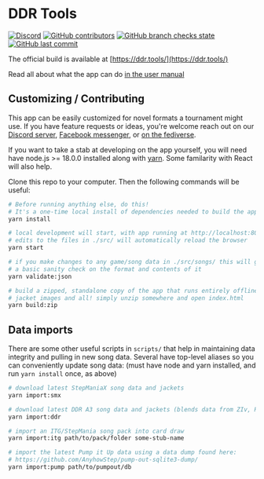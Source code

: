 # DDR Tools

[![Discord](https://img.shields.io/discord/1013159796024823898?label=discord&style=flat-square)](https://discord.gg/QPyEATsbP7)
[![GitHub contributors](https://img.shields.io/github/contributors/noahm/ddrcarddraw?style=flat-square)](https://github.com/noahm/DDRCardDraw/graphs/contributors)
[![GitHub branch checks state](https://img.shields.io/github/checks-status/noahm/ddrcarddraw/main?style=flat-square)](https://github.com/noahm/DDRCardDraw/actions/workflows/pr-checks.yml)
[![GitHub last commit](https://img.shields.io/github/last-commit/noahm/ddrcarddraw?style=flat-square)](https://github.com/noahm/DDRCardDraw/commits/main/)

The official build is available at [https://ddr.tools/](https://ddr.tools/)

Read all about what the app can do [in the user manual](https://github.com/noahm/DDRCardDraw/blob/main/docs/readme.md)

## Customizing / Contributing

This app can be easily customized for novel formats a tournament might use. If you have feature requests or ideas, you're welcome reach out on our [Discord server](https://discord.gg/QPyEATsbP7), [Facebook messenger](https://m.me/noah.manneschmidt), or [on the fediverse](https://mastodon.content.town/@noahm).

If you want to take a stab at developing on the app yourself, you will need have node.js >= 18.0.0 installed along with [yarn](https://yarnpkg.com/). Some familarity with React will also help.

Clone this repo to your computer. Then the following commands will be useful:

```sh
# Before running anything else, do this!
# It's a one-time local install of dependencies needed to build the app.
yarn install

# local development will start, with app running at http://localhost:8080/
# edits to the files in ./src/ will automatically reload the browser
yarn start

# if you make changes to any game/song data in ./src/songs/ this will give
# a basic sanity check on the format and contents of it
yarn validate:json

# build a zipped, standalone copy of the app that runs entirely offline,
# jacket images and all! simply unzip somewhere and open index.html
yarn build:zip
```

## Data imports

There are some other useful scripts in `scripts/` that help in maintaining data integrity and pulling in new song data. Several have top-level aliases so you can conveniently update song data: (must have node and yarn installed, and run `yarn install` once, as above)

```sh
# download latest StepManiaX song data and jackets
yarn import:smx

# download latest DDR A3 song data and jackets (blends data from ZIv, RemyWiki, skillattack)
yarn import:ddr

# import an ITG/StepMania song pack into card draw
yarn import:itg path/to/pack/folder some-stub-name

# import the latest Pump it Up data using a data dump found here:
# https://github.com/AnyhowStep/pump-out-sqlite3-dump/
yarn import:pump path/to/pumpout/db
```
